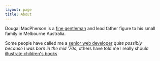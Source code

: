 ```yaml
---
layout: page
title: About
---
```



<!-- ![Dougal MacPherson](/img/dougal-macpherson.jpg) -->

Dougal MacPherson is a [fine gentleman](http://twitter.com/mrdougal "You should follow my on twitter, it will change your life") and lead father figure to his small family in Melbourne Australia.

Some people have called me a [senior web developer](http://github.com/mrdougal "If you want to have a poke at some of my code, including the code for this site")
*quite possibly because I was born in the mid '70s*, others have told me I really should [illustrate children's books](/projects/15mindrawings "The illustrations that I do when i'm not being a programmer or a parent").
         